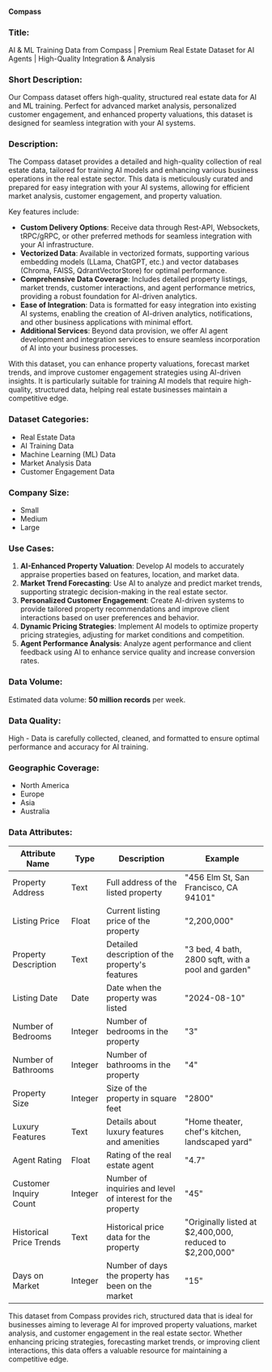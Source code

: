 #### Compass

### Title:  
AI & ML Training Data from Compass | Premium Real Estate Dataset for AI Agents | High-Quality Integration & Analysis

### Short Description:  
Our Compass dataset offers high-quality, structured real estate data for AI and ML training. Perfect for advanced market analysis, personalized customer engagement, and enhanced property valuations, this dataset is designed for seamless integration with your AI systems.

### Description:  
The Compass dataset provides a detailed and high-quality collection of real estate data, tailored for training AI models and enhancing various business operations in the real estate sector. This data is meticulously curated and prepared for easy integration with your AI systems, allowing for efficient market analysis, customer engagement, and property valuation.

Key features include:
- **Custom Delivery Options**: Receive data through Rest-API, Websockets, tRPC/gRPC, or other preferred methods for seamless integration with your AI infrastructure.
- **Vectorized Data**: Available in vectorized formats, supporting various embedding models (LLama, ChatGPT, etc.) and vector databases (Chroma, FAISS, QdrantVectorStore) for optimal performance.
- **Comprehensive Data Coverage**: Includes detailed property listings, market trends, customer interactions, and agent performance metrics, providing a robust foundation for AI-driven analytics.
- **Ease of Integration**: Data is formatted for easy integration into existing AI systems, enabling the creation of AI-driven analytics, notifications, and other business applications with minimal effort.
- **Additional Services**: Beyond data provision, we offer AI agent development and integration services to ensure seamless incorporation of AI into your business processes.

With this dataset, you can enhance property valuations, forecast market trends, and improve customer engagement strategies using AI-driven insights. It is particularly suitable for training AI models that require high-quality, structured data, helping real estate businesses maintain a competitive edge.

### Dataset Categories:  
- Real Estate Data  
- AI Training Data  
- Machine Learning (ML) Data  
- Market Analysis Data  
- Customer Engagement Data  

### Company Size:  
- Small  
- Medium  
- Large  

### Use Cases:  
1. **AI-Enhanced Property Valuation**: Develop AI models to accurately appraise properties based on features, location, and market data.
2. **Market Trend Forecasting**: Use AI to analyze and predict market trends, supporting strategic decision-making in the real estate sector.
3. **Personalized Customer Engagement**: Create AI-driven systems to provide tailored property recommendations and improve client interactions based on user preferences and behavior.
4. **Dynamic Pricing Strategies**: Implement AI models to optimize property pricing strategies, adjusting for market conditions and competition.
5. **Agent Performance Analysis**: Analyze agent performance and client feedback using AI to enhance service quality and increase conversion rates.

### Data Volume:  
Estimated data volume: **50 million records** per week.

### Data Quality:  
High - Data is carefully collected, cleaned, and formatted to ensure optimal performance and accuracy for AI training.

### Geographic Coverage:  
- North America  
- Europe  
- Asia  
- Australia  

### Data Attributes:

| Attribute Name             | Type   | Description                                                    | Example                                         |
|----------------------------|--------|----------------------------------------------------------------|-------------------------------------------------|
| Property Address           | Text   | Full address of the listed property                            | "456 Elm St, San Francisco, CA 94101"           |
| Listing Price              | Float  | Current listing price of the property                          | "2,200,000"                                     |
| Property Description       | Text   | Detailed description of the property's features                | "3 bed, 4 bath, 2800 sqft, with a pool and garden" |
| Listing Date               | Date   | Date when the property was listed                              | "2024-08-10"                                    |
| Number of Bedrooms         | Integer| Number of bedrooms in the property                             | "3"                                             |
| Number of Bathrooms        | Integer| Number of bathrooms in the property                            | "4"                                             |
| Property Size              | Integer| Size of the property in square feet                            | "2800"                                          |
| Luxury Features            | Text   | Details about luxury features and amenities                    | "Home theater, chef's kitchen, landscaped yard" |
| Agent Rating               | Float  | Rating of the real estate agent                                | "4.7"                                           |
| Customer Inquiry Count     | Integer| Number of inquiries and level of interest for the property     | "45"                                            |
| Historical Price Trends    | Text   | Historical price data for the property                         | "Originally listed at $2,400,000, reduced to $2,200,000" |
| Days on Market             | Integer| Number of days the property has been on the market             | "15"                                            |

This dataset from Compass provides rich, structured data that is ideal for businesses aiming to leverage AI for improved property valuations, market analysis, and customer engagement in the real estate sector. Whether enhancing pricing strategies, forecasting market trends, or improving client interactions, this data offers a valuable resource for maintaining a competitive edge.